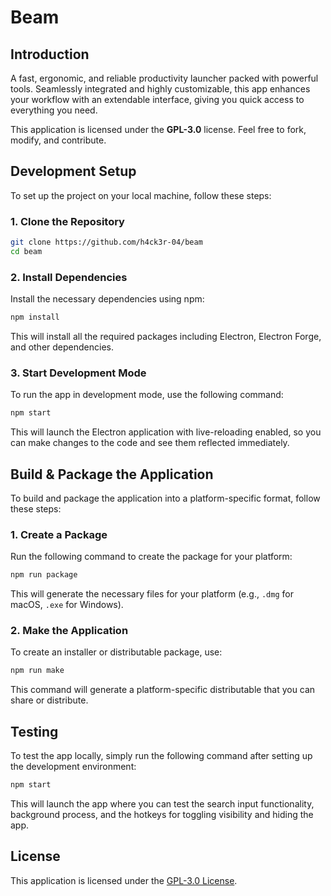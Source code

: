 # Beam

## Introduction

A fast, ergonomic, and reliable productivity launcher packed with powerful tools. Seamlessly integrated and highly customizable, this app enhances your workflow with an extendable interface, giving you quick access to everything you need.

This application is licensed under the **GPL-3.0** license. Feel free to fork, modify, and contribute.

## Development Setup

To set up the project on your local machine, follow these steps:

### 1. Clone the Repository

```bash
git clone https://github.com/h4ck3r-04/beam
cd beam
```

### 2. Install Dependencies

Install the necessary dependencies using npm:

```bash
npm install
```

This will install all the required packages including Electron, Electron Forge, and other dependencies.

### 3. Start Development Mode

To run the app in development mode, use the following command:

```bash
npm start
```

This will launch the Electron application with live-reloading enabled, so you can make changes to the code and see them reflected immediately.

## Build & Package the Application

To build and package the application into a platform-specific format, follow these steps:

### 1. Create a Package

Run the following command to create the package for your platform:

```bash
npm run package
```

This will generate the necessary files for your platform (e.g., `.dmg` for macOS, `.exe` for Windows).

### 2. Make the Application

To create an installer or distributable package, use:

```bash
npm run make
```

This command will generate a platform-specific distributable that you can share or distribute.

## Testing

To test the app locally, simply run the following command after setting up the development environment:

```bash
npm start
```

This will launch the app where you can test the search input functionality, background process, and the hotkeys for toggling visibility and hiding the app.

## License

This application is licensed under the [GPL-3.0 License](LICENSE).
